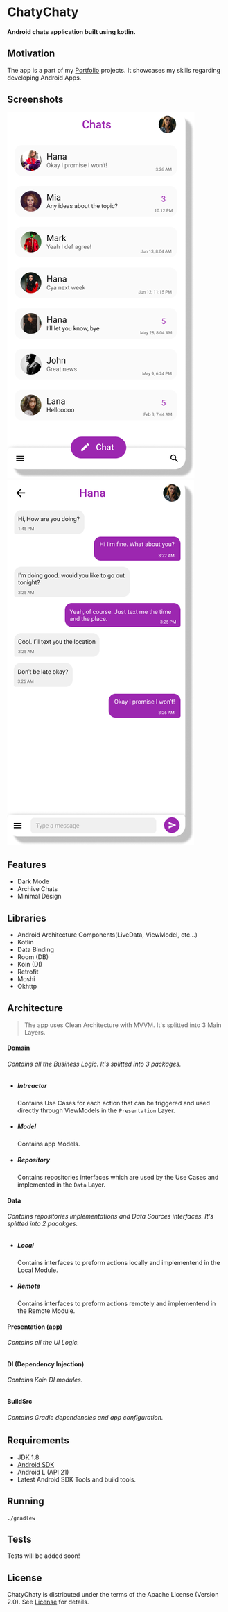 # ChatyChaty

#### Android chats application built using kotlin.

## Motivation
The app is a part of my [Portfolio](https://alialbaali.com) projects. It showcases my skills regarding developing Android Apps.

## Screenshots

![ScreenShot](screenshots/Screenshot1.png)
![ScreenShot](screenshots/Screenshot2.png)

## Features

* Dark Mode
* Archive Chats 
* Minimal Design

## Libraries

* Android Architecture Components(LiveData, ViewModel, etc...)
* Kotlin
* Data Binding
* Room (DB)
* Koin (DI)
* Retrofit
* Moshi
* Okhttp

## Architecture

> The app uses Clean Architecture with MVVM. It's splitted into 3 Main Layers. 

#### Domain
###### Contains all the Business Logic. It's splitted into 3 packages.

* ##### Intreactor
    Contains Use Cases for each action that can be triggered and used directly through ViewModels in the `Presentation` Layer.

* ##### Model
    Contains app Models.

* ##### Repository 
    Contains repositories interfaces which are used by the Use Cases and implemented in the `Data` Layer. 
    
#### Data
######  Contains repositories implementations and Data Sources interfaces. It's splitted into 2 pacakges. 

* ##### Local
    Contains interfaces to preform actions locally and implementend in the Local Module.
    
* ##### Remote
    Contains interfaces to preform actions remotely and implementend in the Remote Module.
    

#### Presentation (app)
######  Contains all the UI Logic.

#### DI (Dependency Injection)
###### Contains Koin DI modules.

#### BuildSrc
###### Contains Gradle dependencies and app configuration.

## Requirements

* JDK 1.8
* [Android SDK](https://developer.android.com/studio/index.html)
* Android L (API 21)
* Latest Android SDK Tools and build tools.

## Running

```
./gradlew
```

## Tests
Tests will be added soon!

## License
ChatyChaty is distributed under the terms of the Apache License (Version 2.0). See [License](LICENSE.md) for details.
